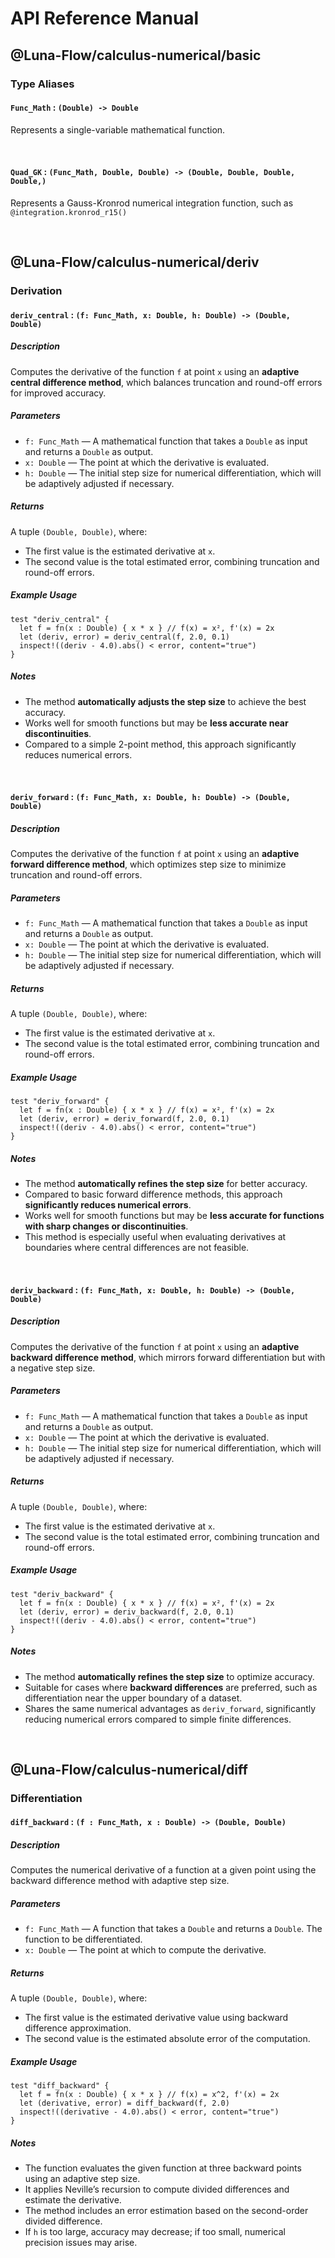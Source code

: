 # API Reference Manual

## @Luna-Flow/calculus-numerical/basic

### Type Aliases

#### `Func_Math` : `(Double) -> Double`

Represents a single-variable mathematical function.

<br>

#### `Quad_GK` : `(Func_Math, Double, Double) -> (Double, Double, Double, Double,)`

Represents a Gauss-Kronrod numerical integration function, such as `@integration.kronrod_r15()`

<br>

## @Luna-Flow/calculus-numerical/deriv

### Derivation

#### `deriv_central` : `(f: Func_Math, x: Double, h: Double) -> (Double, Double)`

##### Description

Computes the derivative of the function `f` at point `x` using an __adaptive central difference method__, which balances truncation and round-off errors for improved accuracy.

##### Parameters

- `f: Func_Math` — A mathematical function that takes a `Double` as input and returns a `Double` as output.
- `x: Double` — The point at which the derivative is evaluated.
- `h: Double` — The initial step size for numerical differentiation, which will be  adaptively adjusted if necessary.

##### Returns

A tuple `(Double, Double)`, where:

- The first value is the estimated derivative at `x`.
- The second value is the total estimated error, combining truncation and round-off errors.

##### Example Usage

```moonbit
test "deriv_central" {
  let f = fn(x : Double) { x * x } // f(x) = x², f'(x) = 2x
  let (deriv, error) = deriv_central(f, 2.0, 0.1)
  inspect!((deriv - 4.0).abs() < error, content="true")
}
```

##### Notes

- The method __automatically adjusts the step size__ to achieve the best accuracy.
- Works well for smooth functions but may be __less accurate near discontinuities__.
- Compared to a simple 2-point method, this approach significantly reduces numerical errors.

<br>

#### `deriv_forward` : `(f: Func_Math, x: Double, h: Double) -> (Double, Double)`

##### Description

Computes the derivative of the function `f` at point `x` using an __adaptive forward difference method__, which optimizes step size to minimize truncation and round-off errors.

##### Parameters

- `f: Func_Math` — A mathematical function that takes a `Double` as input and returns a `Double` as output.
- `x: Double` — The point at which the derivative is evaluated.
- `h: Double` — The initial step size for numerical differentiation, which will be adaptively adjusted if necessary.

##### Returns

A tuple `(Double, Double)`, where:

- The first value is the estimated derivative at `x`.
- The second value is the total estimated error, combining truncation and round-off errors.

##### Example Usage

```moonbit
test "deriv_forward" {
  let f = fn(x : Double) { x * x } // f(x) = x², f'(x) = 2x
  let (deriv, error) = deriv_forward(f, 2.0, 0.1)
  inspect!((deriv - 4.0).abs() < error, content="true")
}
```

##### Notes

- The method __automatically refines the step size__ for better accuracy.
- Compared to basic forward difference methods, this approach __significantly reduces numerical errors__.
- Works well for smooth functions but may be __less accurate for functions with sharp changes or discontinuities__.
- This method is especially useful when evaluating derivatives at boundaries where central differences are not feasible.

<br>

#### `deriv_backward` : `(f: Func_Math, x: Double, h: Double) -> (Double, Double)`

##### Description

Computes the derivative of the function `f` at point `x` using an __adaptive backward difference method__, which mirrors forward differentiation but with a negative step size.

##### Parameters

- `f: Func_Math` — A mathematical function that takes a `Double` as input and returns a `Double` as output.
- `x: Double` — The point at which the derivative is evaluated.
- `h: Double` — The initial step size for numerical differentiation, which will be adaptively adjusted if necessary.

##### Returns

A tuple `(Double, Double)`, where:

- The first value is the estimated derivative at `x`.
- The second value is the total estimated error, combining truncation and round-off errors.

##### Example Usage

```moonbit
test "deriv_backward" {
  let f = fn(x : Double) { x * x } // f(x) = x², f'(x) = 2x
  let (deriv, error) = deriv_backward(f, 2.0, 0.1)
  inspect!((deriv - 4.0).abs() < error, content="true")
}
```

##### Notes

- The method __automatically refines the step size__ to optimize accuracy.
- Suitable for cases where __backward differences__ are preferred, such as differentiation near the upper boundary of a dataset.
- Shares the same numerical advantages as `deriv_forward`, significantly reducing numerical errors compared to simple finite differences.

<br>

## @Luna-Flow/calculus-numerical/diff

###  Differentiation

#### `diff_backward` : `(f : Func_Math, x : Double) -> (Double, Double)`

##### Description

Computes the numerical derivative of a function at a given point using the backward difference method with adaptive step size.

##### Parameters

- `f: Func_Math` — A function that takes a `Double` and returns a `Double`. The function to be differentiated.
- `x: Double` — The point at which to compute the derivative.

##### Returns

A tuple `(Double, Double)`, where:

- The first value is the estimated derivative value using backward difference approximation.
- The second value is the estimated absolute error of the computation.

##### Example Usage

```
test "diff_backward" {
  let f = fn(x : Double) { x * x } // f(x) = x^2, f'(x) = 2x
  let (derivative, error) = diff_backward(f, 2.0)
  inspect!((derivative - 4.0).abs() < error, content="true")
}
```

##### Notes

- The function evaluates the given function at three backward points using an adaptive step size.
- It applies Neville’s recursion to compute divided differences and estimate the derivative.
- The method includes an error estimation based on the second-order divided difference.
- If `h` is too large, accuracy may decrease; if too small, numerical precision issues may arise.
